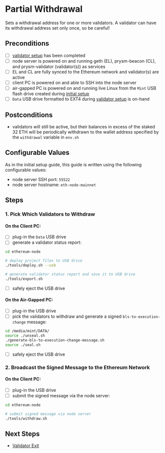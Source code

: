 # Partial Withdrawal
Sets a withdrawal address for one or more validators.  A validator can have its withdrawal address set only once, so be careful!

## Preconditions
- [ ] [validator setup](./validator-setup.md) has been completed
- [ ] node server is powered on and running geth (EL), prysm-beacon (CL), and prysm-validator (validator(s)) as services
- [ ] EL and CL are fully synced to the Ethereum network and validator(s) are active
- [ ] client PC is powered on and able to SSH into the node server
- [ ] air-gapped PC is powered on and running live Linux from the `Mint` USB flash drive created during [initial setup](./initial-setup.md)
- [ ] `Data` USB drive formatted to EXT4 during [validator setup](./validator-setup.md) is on-hand

## Postconditions
- validators will still be active, but their balances in excess of the staked 32 ETH will be periodically withdrawn to the wallet address specified by the `withdrawal` variable in `env.sh`

## Configurable Values
As in the initial setup guide, this guide is written using the following configurable values:
- node server SSH port: `55522`
- node server hostname: `eth-node-mainnet`

## Steps

### 1. Pick Which Validators to Withdraw

#### On the Client PC:

- [ ] plug-in the `Data` USB drive
- [ ] generate a validator status report:

```bash
cd ethereum-node

# deploy project files to USB drive
./tools/deploy.sh --usb

# generate validator status report and save it to USB drive
./tools/export.sh
```

- [ ] safely eject the USB drive

#### On the Air-Gapped PC:

- [ ] plug-in the USB drive
- [ ] pick the validators to withdraw and generate a signed `bls-to-execution-change` message: 

```bash
cd /media/mint/DATA/
source ./unseal.sh
./generate-bls-to-execution-change-message.sh
source ./seal.sh
```

- [ ] safely eject the USB drive

### 2. Broadcast the Signed Message to the Ethereum Network

#### On the Client PC:

- [ ] plug-in the USB drive
- [ ] submit the signed message via the node server:

```bash
cd ethereum-node

# submit signed message via node server
./tools/withdraw.sh
```

## Next Steps
- [Validator Exit](./voluntary-exit.md)
